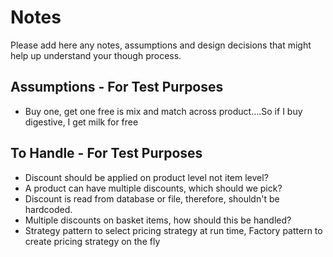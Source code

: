 # Notes

Please add here any notes, assumptions and design decisions that might help up understand your though process.

## Assumptions - For Test Purposes
- Buy one, get one free is mix and match across product....So if I buy digestive, I get milk for free

## To Handle - For Test Purposes
- Discount should be applied on product level not item level?
- A product can have multiple discounts, which should we pick?
- Discount is read from database or file, therefore, shouldn't be hardcoded.
- Multiple discounts on basket items, how should this be handled?
- Strategy pattern to select pricing strategy at run time, Factory pattern to create pricing strategy on the fly